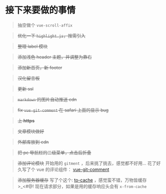 # 接下来要做的事情

> 抽空做个 `vue-scroll-affix`

> <del>优化一下 `highlight.js`，按需引入<del>

> <del>整理 label 模块</del>

> <del>添加浅色 header 主题，并调整为靠右</del>

> <del>添加新首页，新 footer</del>

> <del>汉化留言板</del>

> <del>更新 ssl</del>

> <del>`markdown` 的图片自动推送 cdn</del>

> <del>fix `vue-git-comment` 在 safari 上面的显示 bug</del>

> <del>上 **https**</del>

> <del>文章模块做好</del>

> <del>外部库放到 cdn</del>

> <del>把 pc 导航栏的二级菜单，点击后折叠</del>

> <del>添加评论模块</del>
> 开始用的 `gitment` ，后来挑了挑去，感觉都不好用...
> 花了好久写了个 vue 的评论组件： [vue-git-comment](https://github.com/shalldie/vue-git-comment)

> <del>添加服务器缓存</del>
> 写了个这个: [to-cache](https://github.com/shalldie/to-cache) ，感觉蛮不错，万物皆缓存 >\_<#@!
> 现在请求部分，如果是用的缓存响应头会有 `x-from-cache`
